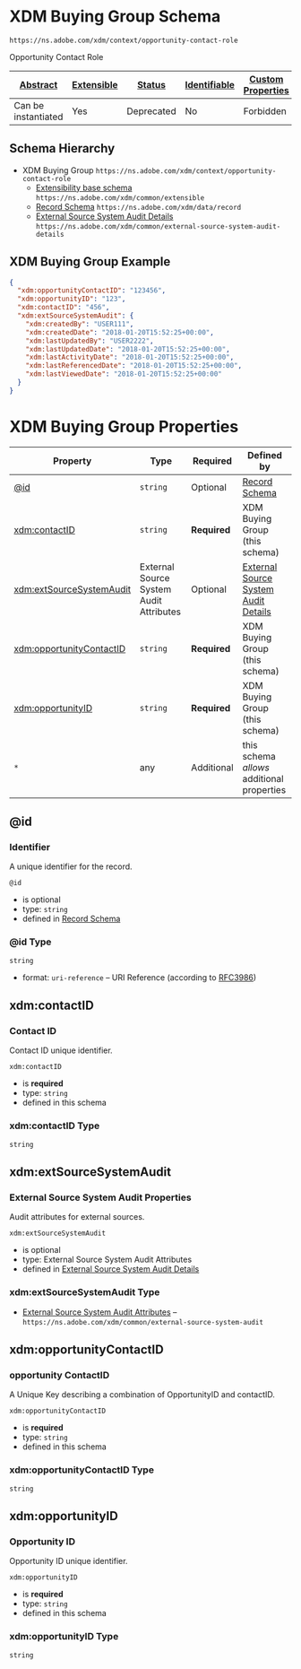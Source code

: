 
# XDM Buying Group Schema

```
https://ns.adobe.com/xdm/context/opportunity-contact-role
```

Opportunity Contact Role

| [Abstract](../../../abstract.md) | [Extensible](../../../extensions.md) | [Status](../../../status.md) | [Identifiable](../../../id.md) | [Custom Properties](../../../extensions.md) | [Additional Properties](../../../extensions.md) | Defined In |
|----------------------------------|--------------------------------------|------------------------------|--------------------------------|---------------------------------------------|-------------------------------------------------|------------|
| Can be instantiated | Yes | Deprecated | No | Forbidden | Permitted | [classes/b2b/opportunity-contact-role.schema.json](classes/b2b/opportunity-contact-role.schema.json) |
## Schema Hierarchy

* XDM Buying Group `https://ns.adobe.com/xdm/context/opportunity-contact-role`
  * [Extensibility base schema](../../datatypes/extensible.schema.md) `https://ns.adobe.com/xdm/common/extensible`
  * [Record Schema](../../behaviors/record.schema.md) `https://ns.adobe.com/xdm/data/record`
  * [External Source System Audit Details](../../fieldgroups/shared/external-source-system-audit-details.schema.md) `https://ns.adobe.com/xdm/common/external-source-system-audit-details`


## XDM Buying Group Example
```json
{
  "xdm:opportunityContactID": "123456",
  "xdm:opportunityID": "123",
  "xdm:contactID": "456",
  "xdm:extSourceSystemAudit": {
    "xdm:createdBy": "USER111",
    "xdm:createdDate": "2018-01-20T15:52:25+00:00",
    "xdm:lastUpdatedBy": "USER2222",
    "xdm:lastUpdatedDate": "2018-01-20T15:52:25+00:00",
    "xdm:lastActivityDate": "2018-01-20T15:52:25+00:00",
    "xdm:lastReferencedDate": "2018-01-20T15:52:25+00:00",
    "xdm:lastViewedDate": "2018-01-20T15:52:25+00:00"
  }
}
```

# XDM Buying Group Properties

| Property | Type | Required | Defined by |
|----------|------|----------|------------|
| [@id](#id) | `string` | Optional | [Record Schema](../../behaviors/record.schema.md#id) |
| [xdm:contactID](#xdmcontactid) | `string` | **Required** | XDM Buying Group (this schema) |
| [xdm:extSourceSystemAudit](#xdmextsourcesystemaudit) | External Source System Audit Attributes | Optional | [External Source System Audit Details](../../fieldgroups/shared/external-source-system-audit-details.schema.md#xdmextsourcesystemaudit) |
| [xdm:opportunityContactID](#xdmopportunitycontactid) | `string` | **Required** | XDM Buying Group (this schema) |
| [xdm:opportunityID](#xdmopportunityid) | `string` | **Required** | XDM Buying Group (this schema) |
| `*` | any | Additional | this schema *allows* additional properties |

## @id
### Identifier

A unique identifier for the record.

`@id`
* is optional
* type: `string`
* defined in [Record Schema](../../behaviors/record.schema.md#id)

### @id Type


`string`
* format: `uri-reference` – URI Reference (according to [RFC3986](https://tools.ietf.org/html/rfc3986))






## xdm:contactID
### Contact ID

Contact ID unique identifier.

`xdm:contactID`
* is **required**
* type: `string`
* defined in this schema

### xdm:contactID Type


`string`






## xdm:extSourceSystemAudit
### External Source System Audit Properties

Audit attributes for external sources.

`xdm:extSourceSystemAudit`
* is optional
* type: External Source System Audit Attributes
* defined in [External Source System Audit Details](../../fieldgroups/shared/external-source-system-audit-details.schema.md#xdmextsourcesystemaudit)

### xdm:extSourceSystemAudit Type


* [External Source System Audit Attributes](../../datatypes/auditing/external-source-system-audit.schema.md) – `https://ns.adobe.com/xdm/common/external-source-system-audit`





## xdm:opportunityContactID
### opportunity ContactID

A Unique Key describing a combination of OpportunityID and contactID.

`xdm:opportunityContactID`
* is **required**
* type: `string`
* defined in this schema

### xdm:opportunityContactID Type


`string`






## xdm:opportunityID
### Opportunity ID

Opportunity ID unique identifier.

`xdm:opportunityID`
* is **required**
* type: `string`
* defined in this schema

### xdm:opportunityID Type


`string`





